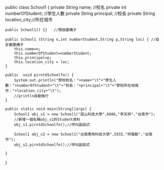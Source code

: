 
public class School1 {
	private String name;         //校名
	private int numberOfStudent; //學生人數
	private String principal;    //校長
	private String location_city;//所在城市
	
	public School1() {}   //預設建構子
	
	public School1 (String n,int numberStudent,String p,String loc) { //自定義建構子
		this.name=n;
		this.numberOfStudent=numberStudent;
		this.principal=p;
		this.location_city = loc;
	}
	
	public  void pirntdSchoolfo() {
		System.out.println("學校校名："+name+"\t"+"學生人數："+numberOfStudent+"\t"+"校長："+principal+"\t"+"學校所在地城市："+location_city+"\t");
		//println自動換行
	}	
	
	public static void main(String[]args) {
		School1 obj_s1 = new School1("崑山科技大學",6666,"李天祥","台南市");
		//新增一個名稱obj_s1的Student資料
		obj_s1.pirntdSchoolfo();//呼叫副函式
		
		School1 obj_s2 = new School1("台南應用科技大學",5555,"柯隆勳","台南市");
		obj_s2.pirntdSchoolfo();//呼叫副函式
		
	}	
}
